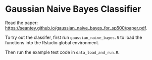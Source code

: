# Gaussian Naive Bayes Classifier

Read the paper: https://seantey.github.io/gaussian_naive_bayes_for_sp500/paper.pdf. 

To try out the classifer, first run `gaussian_naive_bayes.R` to load the functions into the Rstudio global environment.

Then run the example test code in `data_load_and_run.R`.
